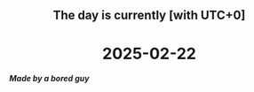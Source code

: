 <h2 align=center>The day is currently [with UTC+0]</h2>
<h1 align=center><!--TIME BEGIN-->2025-02-22<!--TIME END--></h1>
<h5>Made by a bored guy</h5>
